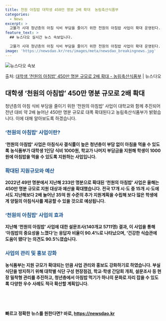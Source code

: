 ```yaml
---
title: 천원 아침밥 대학생 450만 명분 2배 확대  농림축산식품부
categories:
  - News
excerpt: >
  고물가 시대 청년층의 아침 식비 부담을 줄이기 위한 천원의 아침밥 사업이 확대 운영된다. 농림축산식품부는 대…
feature_text: >
  ## 뉴스다오 실시간 뉴스 속보입니다.

  고물가 시대 청년층의 아침 식비 부담을 줄이기 위한 천원의 아침밥 사업이 확대 운영된다. 농림축산식품부는 대…
image: 'https://newsdao.kr/res/images/meta/newsdao_breakingnews.jpg'
---
```


![뉴스다오 속보](https://newsdao.kr/res/images/meta/newsdao_breakingnews.jpg)

<p>출처: <a href="https://newsdao.kr/3029" rel="dofollow">대학생 ‘천원의 아침밥’ 450만 명분 규모로 2배 확대 - 농림축산식품부</a> | 뉴스다오</p>

<h2 data-ke-size="size26">대학생 ‘천원의 아침밥’ 450만 명분 규모로 2배 확대</h2>

<p data-ke-size="size16">청년층의 아침 식비 부담을 줄이기 위한 ‘천원의 아침밥’ 사업이 대학교와 함께 추진되어 전년 대비 약 2배 늘어난 450만 명분 규모로 대폭 확대된다고 농림축산식품부가 밝혔습니다. 이에 대해 알아보도록 하겠습니다.</p>

<h3><b><span style="color: #1a5490;">‘천원의 아침밥’ 사업이란?</span><b></h3>
‘천원의 아침밥’ 사업은 아침식사 결식률이 높은 청년층이 부담 없이 아침을 먹을 수 있도록 농식품부가 대학생 1인당 식비 1000원, 학교가 나머지 부담금을 지원해 학생이 1000원에 아침밥을 먹을 수 있도록 지원하는 사업입니다.

<h3><b><span style="color: #1a5490;">확대된 지원규모와 예산</span><b></h3>
2022년 49만 명분에서 지난해 233만 명분으로 확대된 ‘천원의 아침밥’ 사업은 올해는 450만 명분 규모로 지원 대상과 예산을 확대했습니다. 전국 17개 시·도 중 15개 시·도에서도 지난해보다 2배 늘어난 35억 원 수준의 추가 지원계획을 수립해 보다 많은 학생에게 양질의 아침식사를 제공할 수 있을 것으로 예상됩니다.

<h3><b><span style="color: #1a5490;">‘천원의 아침밥’ 사업의 효과</span><b></h3>
지난해 ‘천원의 아침밥’ 사업에 대한 설문조사(140개교 5711명) 결과, 이 사업을 통해 ‘아침밥의 중요성을 느꼈다’는 응답자 비율이 90.4%로 나타났으며, ‘건강한 식습관에 도움이 됐다’는 의견도 90.5%였습니다.

<h3><b><span style="color: #1a5490;">사업의 관리 및 홍보 강화</span><b></h3>
농식품부는 지원 규모가 확대되는 만큼 사업 관리와 홍보도 강화하기로 하였습니다. 부실 식단을 방지하기 위해 대학별 식단 구성 현장점검, 학교·학생 간담회 개최, 설문조사 등 현장 밀착형 관리를 추진하고, 청년층에서 아침밥 먹기가 하나의 문화로 자리 잡을 수 있도록 다양한 우수 사례도 적극 확산할 계획입니다.

<p data-ke-size="size16">&nbsp;</p>
<p data-ke-size="size16">&nbsp;</p> 

빠르고 정확한 뉴스를 원한다면? 바로, <a href="https://newsdao.kr" rel="dofollow">https://newsdao.kr</a>


    

